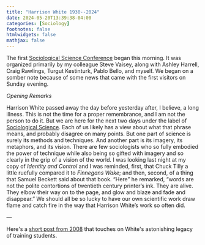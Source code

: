 ```yaml
---
title: "Harrison White 1930--2024"
date: 2024-05-20T13:39:38-04:00
categories: [Sociology]
footnotes: false
htmlwidgets: false
mathjax: false
---
```


The first [Sociological Science Conference](https://socsciconf.org) began this
morning. It was organized primarily by my colleague Steve Vaisey, along with Ashley
Harrell, Craig Rawlings, Turgut Kestinturk, Pablo Bello, and myself. We began on a
somber note because of some news that came with the first visitors on Sunday
evening.

_Opening Remarks_

Harrison White passed away the day before yesterday after, I believe, a long
illness. This is not the time for a proper remembrance, and I am not the person
to do it. But we are here for the next two days under the label of [Sociological
Science](https://sociologicalscience.com). Each of us likely has a view about
what that phrase means, and probably disagree on many points. But one part of
science is surely its methods and techniques. And another part is its imagery,
its metaphors, and its vision. There are few sociologists who so fully
embodied the power of technique while also being so gifted with imagery and so
clearly in the grip of a vision of the world. I was looking last night at my
copy of _Identity and Control_ and I was reminded, first, that Chuck Tilly a
little ruefully compared it to _Finnegans Wake_; and then, second, of a thing that
Samuel Beckett said about that book. “Here” he remarked, “words are not the
polite contortions of twentieth century printer’s ink. They are alive. They
elbow their way on to the page, and glow and blaze and fade and disappear.” We
should all be so lucky to have our own scientific work draw flame and catch
fire in the way that Harrison White’s work so often did.

—

Here's a [short post from 2008](https://kieranhealy.org/blog/archives/2008/03/09/figs-from-thistles/) that touches on White's astonishing legacy of training students. 
